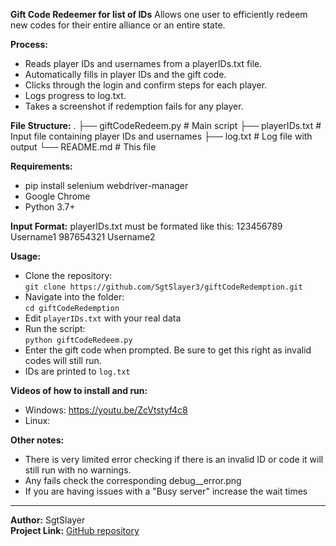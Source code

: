 **Gift Code Redeemer for list of IDs**
Allows one user to efficiently redeem new codes for their entire alliance or an entire state.

**Process:**
- Reads player IDs and usernames from a playerIDs.txt file.
- Automatically fills in player IDs and the gift code.
- Clicks through the login and confirm steps for each player.
- Logs progress to log.txt.
- Takes a screenshot if redemption fails for any player.

**File Structure:**
.
├── giftCodeRedeem.py      # Main script
├── playerIDs.txt          # Input file containing player IDs and usernames
├── log.txt                # Log file with output
└── README.md              # This file

**Requirements:**
- pip install selenium webdriver-manager
- Google Chrome
- Python 3.7+

**Input Format:**
playerIDs.txt must be formated like this:
123456789 Username1
987654321 Username2

**Usage:**
- Clone the repository:  
  `git clone https://github.com/SgtSlayer3/giftCodeRedemption.git`
- Navigate into the folder:  
  `cd giftCodeRedemption`
- Edit `playerIDs.txt` with your real data  
- Run the script:  
  `python giftCodeRedeem.py`
- Enter the gift code when prompted. Be sure to get this right as invalid codes will still run.
- IDs are printed to `log.txt`

**Videos of how to install and run:**
- Windows: https://youtu.be/ZcVtstyf4c8
- Linux: 

**Other notes:**
- There is very limited error checking if there is an invalid ID or code it will still run with no warnings.
- Any fails check the corresponding debug_<PlayerID>_error.png
- If you are having issues with a "Busy server" increase the wait times

---

**Author:** SgtSlayer    
**Project Link:** [GitHub repository](https://github.com/SgtSlayer3/giftCodeRedemption.git)
